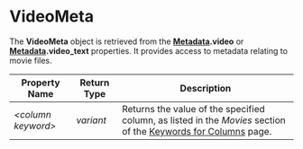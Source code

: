 # VideoMeta

The **VideoMeta** object is retrieved from the **[Metadata](metadata.md).video** or **[Metadata](metadata.md).video_text** properties. It provides access to metadata relating to movie files.

| Property Name | Return Type | Description |
| --- | --- | --- |
| *\<column keyword\>* | *variant* | Returns the value of the specified column, as listed in the *Movies* section of the [Keywords for Columns](../../metadata_keywords/keywords_for_columns.md) page. |

